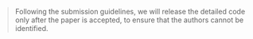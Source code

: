 > Following the submission guidelines, we will release the detailed code only after the paper is accepted, to ensure that the authors cannot be identified.
